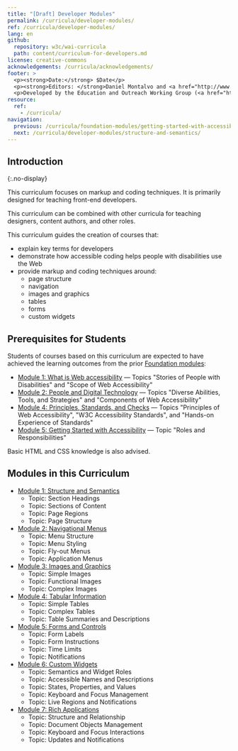 ```yaml
---
title: "[Draft] Developer Modules"
permalink: /curricula/developer-modules/
ref: /curricula/developer-modules/
lang: en
github:
  repository: w3c/wai-curricula
  path: content/curriculum-for-developers.md
license: creative-commons
acknowledgements: /curricula/acknowledgements/
footer: >
  <p><strong>Date:</strong> $Date</p>
  <p><strong>Editors: </strong>Daniel Montalvo and <a href="http://www.w3.org/People/shadi/">Shadi Abou-Zahra</a>. Contributors: <a href="https://www.w3.org/WAI/EO/EOWG-members">EOWG Participants</a>. ACKNOWLEDGEMENTS lists contributors and credits.</p>
  <p>Developed by the Education and Outreach Working Group (<a href="http://www.w3.org/WAI/EO/">EOWG</a>). Developed with support from the <a href="https://www.w3.org/WAI/about/projects/wai-guide/">WAI-Guide Project</a> funded by the European Commission (EC) under the Horizon 2020 program (Grant Agreement 822245).</p>
resource:
  ref:
    - /curricula/
navigation:
  previous: /curricula/foundation-modules/getting-started-with-accessibility/
  next: /curricula/developer-modules/structure-and-semantics/
---
```


## Introduction
{:.no-display}

This curriculum focuses on markup and coding techniques. It is primarily designed for teaching front-end developers.

This curriculum can be combined with other curricula for teaching designers, content authors, and other roles.

This curriculum guides the creation of courses that:

* explain key terms for developers
* demonstrate how accessible coding helps people with disabilities use the Web
* provide markup and coding techniques around:
  * page structure
  * navigation
  * images and graphics
  * tables
  * forms
  * custom widgets

## Prerequisites for Students

Students of courses based on this curriculum are expected to have achieved the learning outcomes from the prior [Foundation modules](https://www.w3.org/WAI/curricula/foundation-modules/):

* [Module 1: What is Web accessibility](https://www.w3.org/WAI/curricula/foundation-modules/what-is-web-accessibility/) &mdash; Topics "Stories of People with Disabilities" and "Scope of Web Accessibility"
* [Module 2: People and Digital Technology](/curricula/foundation-modules/people-and-digital-technology/) &mdash; Topics "Diverse Abilities, Tools, and Strategies" and "Components of Web Accessibility"
* [Module 4: Principles, Standards, and Checks](/curricula/foundation-modules/principles-standards-and-checks/) &mdash; Topics "Principles of Web Accessibility", "W3C Accessibility Standards", and "Hands-on Experience of Standards"
* [Module 5: Getting Started with Accessibility](https://www.w3.org/WAI/curricula/foundation-modules/getting-started-with-accessibility/) &mdash; Topic "Roles and Responsibilities"

Basic HTML and CSS knowledge is also advised.

## Modules in this Curriculum

-   [Module 1: Structure and Semantics](/curricula/developer-modules/structure-and-semantics/)
    -   Topic: Section Headings
    -   Topic: Sections of Content
    -   Topic: Page Regions
    -   Topic: Page Structure
-   [Module 2: Navigational Menus](/curricula/developer-modules/navigational-menus/)
    -   Topic: Menu Structure
    -   Topic: Menu Styling
    -   Topic: Fly-out Menus
    -   Topic: Application Menus
-   [Module 3: Images and Graphics](/curricula/developer-modules/images-and-graphics/)
    -   Topic: Simple Images
    -   Topic: Functional Images
    -   Topic: Complex Images
-   [Module 4: Tabular Information](/curricula/developer-modules/tabular-information/)
    -   Topic: Simple Tables
    -   Topic: Complex Tables
    -   Topic: Table Summaries and Descriptions
-   [Module 5: Forms and Controls](/curricula/developer-modules/forms-and-controls/)
    -   Topic: Form Labels
    -   Topic: Form Instructions
    -   Topic: Time Limits
    -   Topic: Notifications
-   [Module 6: Custom Widgets](/curricula/developer-modules/custom-widgets/)
    -   Topic: Semantics and Widget Roles
    -   Topic: Accessible Names and Descriptions
    -   Topic: States, Properties, and Values
    -   Topic: Keyboard and Focus Management
    -   Topic: Live Regions and Notifications
-   [Module 7: Rich Applications](/curricula/developer-modules/rich-applications)
    -   Topic: Structure and Relationship
    -   Topic: Document Objects Management
    -   Topic: Keyboard and Focus Interactions
    -   Topic: Updates and Notifications 
